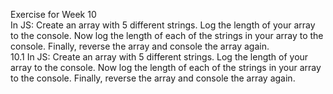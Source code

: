 Exercise for Week 10<br>
	In JS: Create an array with 5 different strings. Log the length of your array to the console. Now log the length of each of the strings in your array to the console. Finally, reverse the array and console the array again.<br>
	10.1 In JS: Create an array with 5 different strings. Log the length of your array to the console. Now log the length of each of the strings in your array to the console. Finally, reverse the array and console the array again.